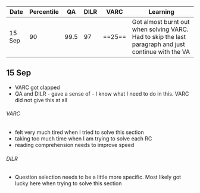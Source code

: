 
| Date   | Percentile | QA   | DILR | VARC   | Learning                                                                                             |
| ------ | ---------- | ---- | ---- | ------ | ---------------------------------------------------------------------------------------------------- |
| 15 Sep | 90         | 99.5 | 97   | ==25== | Got almost burnt out when solving VARC. Had to skip the last paragraph and just continue with the VA |

## 15 Sep
- VARC got clapped
- QA and DILR - gave a sense of - I know what I need to do in this. VARC did not give this at all

###### VARC
- felt very much tired when I tried to solve this section
- taking too much time when I am trying to solve each RC
- reading comprehension needs to improve speed

###### DILR
- Question selection needs to be a little more specific. Most likely got lucky here when trying to solve this section